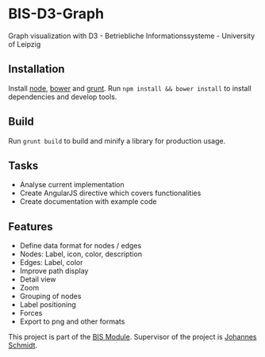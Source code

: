 # BIS-D3-Graph
Graph visualization with D3 - Betriebliche Informationssysteme - University of Leipzig

## Installation
Install [node](https://nodejs.org/en/), [bower](http://bower.io) and [grunt](http://gruntjs.com/getting-started).
Run `npm install && bower install` to install dependencies and develop tools. 

## Build
Run `grunt build` to build and minify a library for production usage.

## Tasks
- Analyse current implementation
- Create AngularJS directive which covers functionalities
- Create documentation with example code

## Features
- Define data format for nodes / edges
 - Nodes: Label, icon, color, description
 - Edges: Label, color
- Improve path display
- Detail view
- Zoom
- Grouping of nodes
- Label positioning
- Forces
- Export to png and other formats

This project is part of the [BIS Module](http://bis.informatik.uni-leipzig.de/de/Lehre/16/SS/BIS?v=4uk). Supervisor of the project is [Johannes Schmidt](http://bis.informatik.uni-leipzig.de/JohannesSchmidt).
